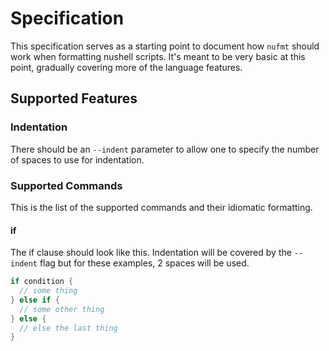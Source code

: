 # Specification

This specification serves as a starting point to document how `nufmt` should work when formatting nushell scripts. It's meant to be very basic at this point, gradually covering more of the language features.


## Supported Features

### Indentation

There should be an `--indent` parameter to allow one to specify the number of spaces to use for indentation.

### Supported Commands

This is the list of the supported commands and their idiomatic formatting.

#### if

The if clause should look like this. Indentation will be covered by the `--indent` flag but for these examples, 2 spaces will be used.

```rust
if condition {
  // some thing
} else if {
  // some other thing
} else {
  // else the last thing
}
```
